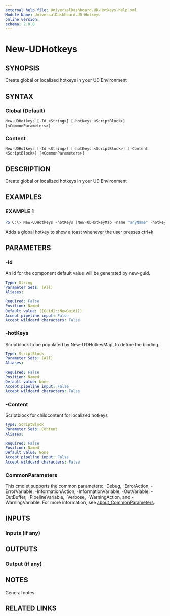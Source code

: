```yaml
---
external help file: UniversalDashboard.UD-Hotkeys-help.xml
Module Name: UniversalDashboard.UD-Hotkeys
online version:
schema: 2.0.0
---
```


# New-UDHotkeys

## SYNOPSIS
Create global or localized hotkeys in your UD Environment

## SYNTAX

### Global (Default)
```
New-UDHotkeys [-Id <String>] [-hotKeys <ScriptBlock>] [<CommonParameters>]
```

### Content
```
New-UDHotkeys [-Id <String>] [-hotKeys <ScriptBlock>] [-Content <ScriptBlock>] [<CommonParameters>]
```

## DESCRIPTION
Create global or localized hotkeys in your UD Environment

## EXAMPLES

### EXAMPLE 1
```powershell
PS C:\> New-UDHotkeys -hotKeys {New-UDHotkeyMap -name "anyName" -hotkey "ctrl+k" -action {New-UDHotkeyAction -endpoint {Show-UDToast (Get-Random)}}}
```

Adds a global hotkey to show a toast whenever the user presses ctrl+k

## PARAMETERS

### -Id
An id for the component default value will be generated by new-guid.

```yaml
Type: String
Parameter Sets: (All)
Aliases:

Required: False
Position: Named
Default value: ([Guid]::NewGuid())
Accept pipeline input: False
Accept wildcard characters: False
```

### -hotKeys
Scriptblock to be populated by New-UDHotkeyMap, to define the binding.

```yaml
Type: ScriptBlock
Parameter Sets: (All)
Aliases:

Required: False
Position: Named
Default value: None
Accept pipeline input: False
Accept wildcard characters: False
```

### -Content
Scriptblock for childcontent for localized hotkeys

```yaml
Type: ScriptBlock
Parameter Sets: Content
Aliases:

Required: False
Position: Named
Default value: None
Accept pipeline input: False
Accept wildcard characters: False
```

### CommonParameters
This cmdlet supports the common parameters: -Debug, -ErrorAction, -ErrorVariable, -InformationAction, -InformationVariable, -OutVariable, -OutBuffer, -PipelineVariable, -Verbose, -WarningAction, and -WarningVariable. For more information, see [about_CommonParameters](http://go.microsoft.com/fwlink/?LinkID=113216).

## INPUTS

### Inputs (if any)
## OUTPUTS

### Output (if any)
## NOTES
General notes

## RELATED LINKS
